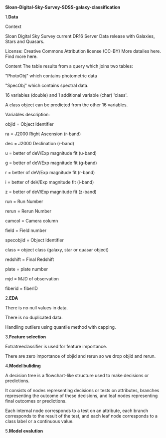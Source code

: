 **Sloan-Digital-Sky-Survey-SDSS-galaxy-classification**

1.**Data**

Context

Sloan Digital Sky Survey current DR16 Server Data release with Galaxies, Stars and Quasars.

License: Creative Commons Attribution license (CC-BY) More datailes here. Find more here.

Content
The table results from a query which joins two tables:

"PhotoObj" which contains photometric data

"SpecObj" which contains spectral data.

16 variables (double) and 1 additional variable (char) 'class'.

A class object can be predicted from the other 16 variables.

Variables description:

objid = Object Identifier

ra = J2000 Right Ascension (r-band)

dec = J2000 Declination (r-band)

u = better of deV/Exp magnitude fit (u-band)

g = better of deV/Exp magnitude fit (g-band)

r = better of deV/Exp magnitude fit (r-band)

i = better of deV/Exp magnitude fit (i-band)

z = better of deV/Exp magnitude fit (z-band)

run = Run Number

rerun = Rerun Number

camcol = Camera column

field = Field number

specobjid = Object Identifier

class = object class (galaxy, star or quasar object)

redshift = Final Redshift

plate = plate number

mjd = MJD of observation

fiberid = fiberID

2.**EDA**

There is no null values in data.

There is no duplicated data.

Handling outliers using quantile method with capping.

3.**Feature selection**

Extratreeclassifier is used for feature importance.

There are zero importance of objid and rerun 
so we drop objid and rerun.

4.**Model buliding**

A decision tree is a flowchart-like structure used to make decisions or predictions. 

It consists of nodes representing decisions or tests on attributes, branches representing the outcome of these decisions,
and leaf nodes representing final outcomes or predictions. 

Each internal node corresponds to a test on an attribute, each branch corresponds to the result of the test, and each leaf node corresponds to a class label or a continuous value.

5.**Model evalution**
